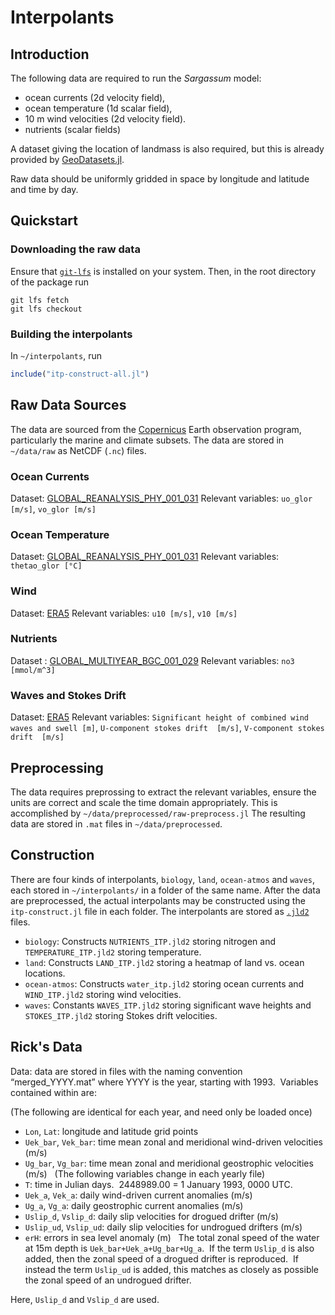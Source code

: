# Interpolants

## Introduction

The following data are required to run the *Sargassum* model:

- ocean currents (2d velocity field),
- ocean temperature (1d scalar field),
- 10 m wind velocities (2d velocity field).
- nutrients (scalar fields)

A dataset giving the location of landmass is also required, but this is already provided by [GeoDatasets.jl](https://github.com/JuliaGeo/GeoDatasets.jl).

Raw data should be uniformly gridded in space by longitude and latitude and time by day.

## Quickstart

### Downloading the raw data

Ensure that [`git-lfs`](https://git-lfs.com/) is installed on your system. Then, in the root directory of the package run
```
git lfs fetch
git lfs checkout
```

### Building the interpolants

In `~/interpolants`, run 
```julia
include("itp-construct-all.jl")
```

## Raw Data Sources

The data are sourced from the [Copernicus](https://www.copernicus.eu/en) Earth observation program, particularly the marine and climate subsets.
The data are stored in `~/data/raw` as NetCDF (`.nc`) files.

### Ocean Currents

Dataset: [GLOBAL_REANALYSIS_PHY_001_031](https://data.marine.copernicus.eu/product/GLOBAL_REANALYSIS_PHY_001_031/download)
Relevant variables: `uo_glor [m/s]`, `vo_glor [m/s]`

### Ocean Temperature

Dataset: [GLOBAL_REANALYSIS_PHY_001_031](https://data.marine.copernicus.eu/product/GLOBAL_REANALYSIS_PHY_001_031/download)
Relevant variables: `thetao_glor [°C]`

### Wind

Dataset: [ERA5](https://cds.climate.copernicus.eu/cdsapp#!/dataset/reanalysis-era5-single-levels?tab=overview)
Relevant variables: `u10 [m/s]`, `v10 [m/s]`

### Nutrients

Dataset : [GLOBAL_MULTIYEAR_BGC_001_029](https://data.marine.copernicus.eu/product/GLOBAL_MULTIYEAR_BGC_001_029/download)
Relevant variables: `no3 [mmol/m^3]`

### Waves and Stokes Drift

Dataset: [ERA5](https://cds.climate.copernicus.eu/cdsapp#!/dataset/reanalysis-era5-single-levels?tab=overview)
Relevant variables: `Significant height of combined wind waves and swell [m]`, `U-component stokes drift  [m/s]`, `V-component stokes drift  [m/s]`

## Preprocessing 

The data requires preprossing to extract the relevant variables, ensure the units are correct and scale the time domain appropriately.  This is accomplished 
by `~/data/preprocessed/raw-preprocess.jl` The resulting data are stored in `.mat` files in `~/data/preprocessed`.

## Construction

There are four kinds of interpolants, `biology`, `land`, `ocean-atmos` and `waves`, each stored in `~/interpolants/` in a folder of the same name. After the data 
are preprocessed, the actual interpolants may be constructed using the `itp-construct.jl` file in each folder. The interpolants are stored as [`.jld2`](https://github.com/JuliaIO/JLD2.jl) files.

- `biology`: Constructs `NUTRIENTS_ITP.jld2` storing nitrogen and `TEMPERATURE_ITP.jld2` storing temperature.
- `land`: Constructs `LAND_ITP.jld2` storing a heatmap of land vs. ocean locations.
- `ocean-atmos`: Constructs `water_itp.jld2` storing ocean currents and `WIND_ITP.jld2` storing wind velocities.
- `waves`: Constants `WAVES_ITP.jld2` storing significant wave heights and `STOKES_ITP.jld2` storing Stokes drift velocities.

## Rick's Data

Data: data are stored in files with the naming convention “merged_YYYY.mat” where YYYY is the year, starting with 1993.  Variables contained within are:

(The following are identical for each year, and need only be loaded once)
- `Lon`, `Lat`: longitude and latitude grid points
- `Uek_bar`, `Vek_bar`: time mean zonal and meridional wind-driven velocities (m/s)
- `Ug_bar`, `Vg_bar`: time mean zonal and meridional geostrophic velocities (m/s)
 
(The following variables change in each yearly file) 
- `T`: time in Julian days.  2448989.00 = 1 January 1993, 0000 UTC.
- `Uek_a`, `Vek_a`: daily wind-driven current anomalies (m/s)
- `Ug_a`, `Vg_a`: daily geostrophic current anomalies (m/s)
- `Uslip_d`, `Vslip_d`: daily slip velocities for drogued drifter (m/s)
- `Uslip_ud`, `Vslip_ud`: daily slip velocities for undrogued drifters (m/s)
- `erH`: errors in sea level anomaly (m)
 
The total zonal speed of the water at 15m depth is `Uek_bar+Uek_a+Ug_bar+Ug_a`.  If the term `Uslip_d` is also added, then the zonal speed of a drogued drifter is reproduced.  If instead the term `Uslip_ud` is added, this matches as closely as possible the zonal speed of an undrogued drifter.

Here, `Uslip_d` and `Vslip_d` are used.